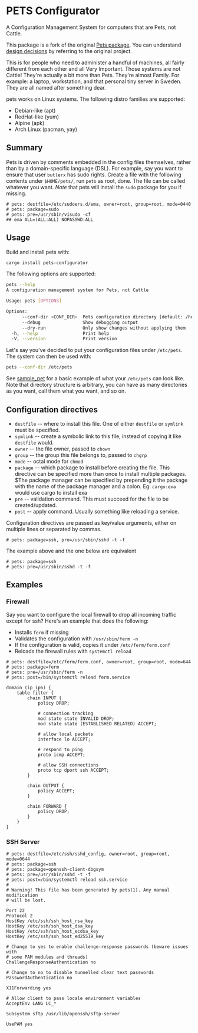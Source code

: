 # PETS Configurator

A Configuration Management System for computers that are Pets, not Cattle.

This package is a fork of the original
[Pets package](https://github.com/ema/pets). You can understand
[design decisions](https://github.com/ema/pets/tree/master?tab=readme-ov-file#design-overview)
by referring to the original project.

This is for people who need to administer a handful of machines, all fairly
different from each other and all Very Important. Those systems are not Cattle!
They're actually a bit more than Pets. They're almost Family. For example: a
laptop, workstation, and that personal tiny server in Sweden. They are all named
after something dear.

pets works on Linux systems. The following distro families are supported:

- Debian-like (apt)
- RedHat-like (yum)
- Alpine (apk)
- Arch Linux (pacman, yay)

## Summary

Pets is driven by comments embedded in the config files themselves, rather than
by a domain-specific language (DSL). For example, say you want to ensure that
user `butlerx` has sudo rights. Create a file with the following contents under
`$HOME/pets/`, run `pets` as root, done. The file can be called whatever you
want. _Note_ that pets will install the `sudo` package for you if missing.

```sudoers
# pets: destfile=/etc/sudoers.d/ema, owner=root, group=root, mode=0440
# pets: package=sudo
# pets: pre=/usr/sbin/visudo -cf
## ema ALL=(ALL:ALL) NOPASSWD:ALL
```

## Usage

Build and install pets with:

```bash
cargo install pets-configurator
```

The following options are supported:

```bash
pets --help
A configuration management system for Pets, not Cattle

Usage: pets [OPTIONS]

Options:
      --conf-dir <CONF_DIR>  Pets configuration directory [default: /home/butlerx/pets]
      --debug                Show debugging output
      --dry-run              Only show changes without applying them
  -h, --help                 Print help
  -V, --version              Print version
```

Let's say you've decided to put your configuration files under `/etc/pets`. The
system can then be used with:

```bash
pets --conf-dir /etc/pets
```

See [sample_pet](./sample_pet) for a basic example of what your `/etc/pets` can
look like. Note that directory structure is arbitrary, you can have as many
directories as you want, call them what you want, and so on.

## Configuration directives

- `destfile` -- where to install this file. One of either `destfile` or
  `symlink` must be specified.
- `symlink` -- create a symbolic link to this file, instead of copying it like
  `destfile` would.
- `owner` -- the file owner, passed to `chown`
- `group` -- the group this file belongs to, passed to `chgrp`
- `mode` -- octal mode for `chmod`
- `package` -- which package to install before creating the file. This directive
  can be specified more than once to install multiple packages. $The package
  manager can be specified by prepending it the package with the name of the
  package manager and a colon. Eg: `cargo:exa` would use cargo to install exa
- `pre` -- validation command. This must succeed for the file to be
  created/updated.
- `post` -- apply command. Usually something like reloading a service.

Configuration directives are passed as key/value arguments, either on multiple
lines or separated by commas.

```
# pets: package=ssh, pre=/usr/sbin/sshd -t -f
```

The example above and the one below are equivalent

```
# pets: package=ssh
# pets: pre=/usr/sbin/sshd -t -f
```

## Examples

### Firewall

Say you want to configure the local firewall to drop all incoming traffic except
for ssh? Here's an example that does the following:

- Installs `ferm` if missing
- Validates the configuration with `/usr/sbin/ferm -n`
- If the configuration is valid, copies it under `/etc/ferm/ferm.conf`
- Reloads the firewall rules with `systemctl reload`

```
# pets: destfile=/etc/ferm/ferm.conf, owner=root, group=root, mode=644
# pets: package=ferm
# pets: pre=/usr/sbin/ferm -n
# pets: post=/bin/systemctl reload ferm.service

domain (ip ip6) {
    table filter {
        chain INPUT {
            policy DROP;

            # connection tracking
            mod state state INVALID DROP;
            mod state state (ESTABLISHED RELATED) ACCEPT;

            # allow local packets
            interface lo ACCEPT;

            # respond to ping
            proto icmp ACCEPT;

            # allow SSH connections
            proto tcp dport ssh ACCEPT;
        }

        chain OUTPUT {
            policy ACCEPT;
        }

        chain FORWARD {
            policy DROP;
        }
    }
}
```

### SSH Server

```sshd
# pets: destfile=/etc/ssh/sshd_config, owner=root, group=root, mode=0644
# pets: package=ssh
# pets: package=openssh-client-dbgsym
# pets: pre=/usr/sbin/sshd -t -f
# pets: post=/bin/systemctl reload ssh.service
#
# Warning! This file has been generated by pets(1). Any manual modification
# will be lost.

Port 22
Protocol 2
HostKey /etc/ssh/ssh_host_rsa_key
HostKey /etc/ssh/ssh_host_dsa_key
HostKey /etc/ssh/ssh_host_ecdsa_key
HostKey /etc/ssh/ssh_host_ed25519_key

# Change to yes to enable challenge-response passwords (beware issues with
# some PAM modules and threads)
ChallengeResponseAuthentication no

# Change to no to disable tunnelled clear text passwords
PasswordAuthentication no

X11Forwarding yes

# Allow client to pass locale environment variables
AcceptEnv LANG LC_*

Subsystem sftp /usr/lib/openssh/sftp-server

UsePAM yes
```
